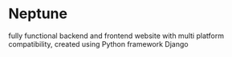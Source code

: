 # Neptune
 fully functional backend and frontend website with multi platform compatibility, created using Python framework Django
